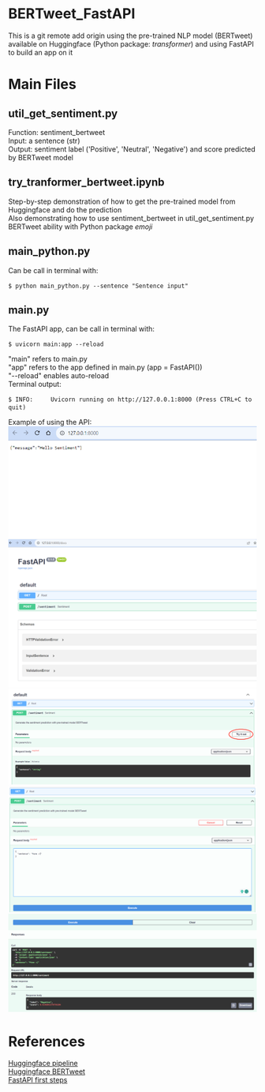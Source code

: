 # BERTweet_FastAPI
This is a git remote add origin using the pre-trained NLP model (BERTweet) available on Huggingface (Python package: *transformer*) and using FastAPI to build an app on it
# Main Files
## util_get_sentiment.py
Function: sentiment_bertweet  
Input: a sentence (str)  
Output: sentiment label ('Positive', 'Neutral', 'Negative') and score predicted by BERTweet model
## try_tranformer_bertweet.ipynb
Step-by-step demonstration of how to get the pre-trained model from Huggingface and do the prediction  
Also demonstrating how to use sentiment_bertweet in util_get_sentiment.py  
BERTweet ability with Python package *emoji*
## main_python.py
Can be call in terminal with:
```console
$ python main_python.py --sentence "Sentence input"
```
## main.py
The FastAPI app, can be call in terminal with:
```console
$ uvicorn main:app --reload
```
"main" refers to main.py  
"app" refers to the app defined in main.py (app = FastAPI())  
"--reload" enables auto-reload  
Terminal output:
```console
$ INFO:     Uvicorn running on http://127.0.0.1:8000 (Press CTRL+C to quit)
```
Example of using the API:
![image info](./figures/FastAPI-Example-1.png)
![image info](./figures/FastAPI-Example-2.png)
![image info](./figures/FastAPI-Example-3.png)
![image info](./figures/FastAPI-Example-4.png)
![image info](./figures/FastAPI-Example-5.png)
# References
[Huggingface pipeline](https://huggingface.co/docs/transformers/main_classes/pipelines)  
[Huggingface BERTweet](https://huggingface.co/docs/transformers/model_doc/bertweet)  
[FastAPI first steps](https://fastapi.tiangolo.com/tutorial/first-steps/)